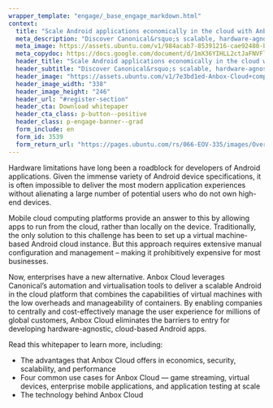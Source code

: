 ```yaml
---
wrapper_template: "engage/_base_engage_markdown.html"
context:
  title: "Scale Android applications economically in the cloud with Anbox Cloud"
  meta_description: "Discover Canonical&rsquo;s scalable, hardware-agnostic mobile cloud computing platform"
  meta_image: https://assets.ubuntu.com/v1/984acab7-85391216-cae92480-b541-11ea-8e9e-9f408efc8c9f.png
  meta_copydoc: https://docs.google.com/document/d/1mX36YIHLL2ctJaFNVFlDhabhBdZPpRiOnMaUvsxZhIQ/edit
  header_title: "Scale Android applications economically in the cloud with Anbox Cloud"
  header_subtitle: "Discover Canonical&rsquo;s scalable, hardware-agnostic mobile cloud computing platform"
  header_image: "https://assets.ubuntu.com/v1/7e3bd1ed-Anbox-Cloud+computing_outline.svg"
  header_image_width: "338"
  header_image_height: "246"
  header_url: "#register-section"
  header_cta: Download whitepaper
  header_cta_class: p-button--positive
  header_class: p-engage-banner--grad
  form_include: en
  form_id: 3539
  form_return_url: "https://pages.ubuntu.com/rs/066-EOV-335/images/Over-the-air%20software_12.05.20.pdf"
---
```


Hardware limitations have long been a roadblock for developers of Android applications. Given the immense variety of Android device specifications, it is often impossible to deliver the most modern application experiences without alienating a large number of potential users who do not own high-end devices.

Mobile cloud computing platforms provide an answer to this by allowing apps to run from the cloud, rather than locally on the device. Traditionally, the only solution to this challenge has been to set up a virtual machine-based Android cloud instance. But this approach requires extensive manual configuration and management – making it prohibitively expensive for most businesses.

Now, enterprises have a new alternative. Anbox Cloud leverages Canonical&rsquo;s automation and virtualisation tools to deliver a scalable Android in the cloud platform that combines the capabilities of virtual machines with the low overheads and manageability of containers. By enabling companies to centrally and cost-effectively manage the user experience for millions of global customers, Anbox Cloud eliminates the barriers to entry for developing hardware-agnostic, cloud-based Android apps.

Read this whitepaper to learn more, including:

<ul class="p-list">
  <li class="p-list__item is-ticked">The advantages that Anbox Cloud offers in economics, security, scalability, and performance</li>
  <li class="p-list__item is-ticked">Four common use cases for Anbox Cloud &mdash; game streaming, virtual devices, enterprise mobile applications, and application testing at scale</li>
  <li class="p-list__item is-ticked">The technology behind Anbox Cloud</li>
</ul>
